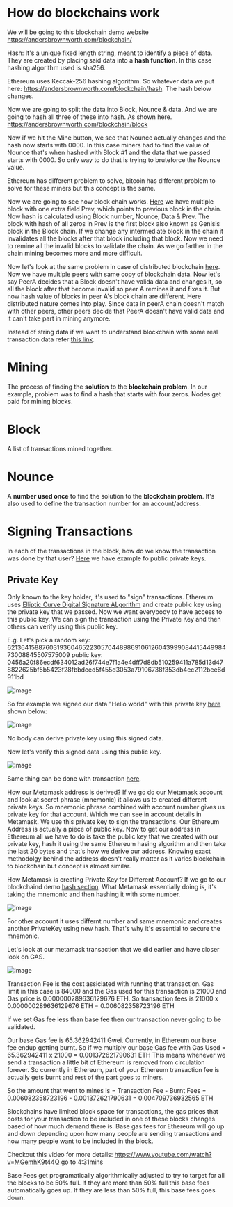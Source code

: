 # How do blockchains work
We will be going to this blockchain demo website https://andersbrownworth.com/blockchain/

Hash: It's a unique fixed length string, meant to identify a piece of data. They are created by placing said data into a **hash function**. In this case hashing algorithm used is sha256.

Ethereum uses Keccak-256 hashing algorithm. So whatever data we put here: https://andersbrownworth.com/blockchain/hash. The hash below changes. 

Now we are going to split the data into Block, Nounce & data. And we are going to hash all three of these into hash. As shown here. https://andersbrownworth.com/blockchain/block

Now if we hit the Mine button, we see that Nounce actually changes and the hash now starts with 0000. In this case miners had to find the value of Nounce that's when hashed with Block #1 and the data that we passed starts with 0000. So only way to do that is trying to bruteforce the Nounce value.

Ethereum has different problem to solve, bitcoin has different problem to solve for these miners but this concept is the same.

Now we are going to see how block chain works. [Here](https://andersbrownworth.com/blockchain/blockchain) we have multiple block with one extra field Prev, which points to previous block in the chain. Now hash is calculated using Block number, Nounce, Data & Prev. The block with hash of all zeros in Prev is the first block also known as Genisis block in the Block chain.
If we change any intermediate block in the chain it invalidates all the blocks after that block including that block. Now we need to remine all the invalid blocks to validate the chain. As we go farther in the chain mining becomes more and more difficult.

Now let's look at the same problem in case of distributed blockchain [here](https://andersbrownworth.com/blockchain/distributed). Now we have multiple peers with same copy of blockchain data. Now let's say PeerA decides that a Block doesn't have valida data and changes it, so all the block after that become invalid so peer A remines it and fixes it. But now hash value of blocks in peer A's block chain are different. Here distributed nature comes into play. Since data in peerA chain doesn't match with other peers, other peers decide that PeerA doesn't have valid data and it can't take part in mining anymore.

Instead of string data if we want to understand blockchain with some real transaction data refer [this link](https://andersbrownworth.com/blockchain/tokens).

# Mining
The process of finding the **solution** to the **blockchain problem**. In our example, problem was to find a hash that starts with four zeros. Nodes get paid for mining blocks.

# Block
A list of transactions mined together.

# Nounce
A **number used once** to find the solution to the **blockchain problem**.
It's also used to define the transaction number for an account/address.

# Signing Transactions
In each of the transactions in the block, how do we know the transaction was done by that user?
[Here](https://andersbrownworth.com/blockchain/public-private-keys/keys) we have example fo public private keys.

## Private Key
Only known to the key holder, it's used to "sign" transactions. Ethereum uses [Elliptic Curve Digital Signature ALgorithm](https://en.wikipedia.org/wiki/Elliptic_Curve_Digital_Signature_Algorithm) and create public key using the private key that we passed. Now we want everybody to have access to this public key. We can sign the transaction using the Private Key and then others can verify using this public key.

E.g. Let's pick a random key: 62136415887603193604652230570448986910612604399908441544998473008845507575009
public key: 0456a20f86ecdf634012ad26f744e7f1a4e4dff7d8db510259411a785d13d478822625bf5b5423f28fbbdced5f455d3053a79106738f353db4ec2112bee6d911bd

![image](https://github.com/vivekprm/solidity-smart-contract/assets/2403660/2f116c61-7874-4a0c-a6de-eb2424075227)

So for example we signed our data "Hello world" with this private key [here](https://andersbrownworth.com/blockchain/public-private-keys/signatures) shown below:

![image](https://github.com/vivekprm/solidity-smart-contract/assets/2403660/65a5c7fe-6f46-4852-81a8-051261bc576b)

No body can derive private key using this signed data.

Now let's verify this signed data using this public key.

![image](https://github.com/vivekprm/solidity-smart-contract/assets/2403660/aafaa9a3-028c-40e0-9cec-b91d49131157)

Same thing can be done with transaction [here](https://andersbrownworth.com/blockchain/public-private-keys/transaction).

How our Metamask address is derived?
If we go do our Metamask account and look at secret phrase (mnemonic) it allows us to created different private keys. So mnemonic phrase combined with account number gives us private key for that account. Which we can see in account details in Metamask. We use this private key to sign the transactions.
Our Ethereum Address is actually a piece of public key. Now to get our address in Ethereum all we have to do is take the public key that we created with our private key, hash it using the same Ethereum hasing algorithm and then take the last 20 bytes and that's how we derive our address. 
Knowing exact methodolgy behind the address doesn't really matter as it varies blockchain to blockchain but concept is almost similar.

How Metamask is creating Private Key for Different Account?
If we go to our blockchaind demo [hash section](https://andersbrownworth.com/blockchain/hash). What Metamask essentially doing is, it's taking the mnemonic and then hashing it with some number.

![image](https://github.com/vivekprm/solidity-smart-contract/assets/2403660/9719ff07-f6b2-40e8-8e65-cc4c015b2fef)

For other account it uses differnt number and same mnemonic and creates another PrivateKey using new hash. That's why it's essential to secure the mnemonic.

Let's look at our metamask transaction that we did earlier and have closer look on GAS.

![image](https://github.com/vivekprm/solidity-smart-contract/assets/2403660/4eafc57a-916a-4f3d-8b59-60b7a88ee1de)

Transaction Fee is the cost assiciated with running that transaction. Gas limit in this case is 84000 and the Gas used for this transaction is 21000 and Gas price is 0.000000289636129676 ETH. So transaction fees is 21000 x 0.000000289636129676 ETH = 0.006082358723196 ETH

If we set Gas fee less than base fee then our transaction never going to be validated.

Our base Gas fee is 65.362942411 Gwei. Currently, in Ethereum our base fee endup getting burnt. So if we multiply our base Gas fee with Gas Used = 65.362942411 x 21000 = 0.001372621790631 ETH
This means whenever we send a transaction a little bit of Ethereum is removed from circulation forever. So currently in Ethereum, part of your Ethereum transaction fee is actually gets burnt and rest of the part goes to miners.

So the amount that went to mines is = Transaction Fee - Burnt Fees = 0.006082358723196 - 0.001372621790631 = 0.004709736932565 ETH

Blockchains have limited block space for transactions, the gas prices that costs for your transaction to be included in one of these blocks changes based of how much demand there is. Base gas fees for Ethereum will go up and down depending upon how many people are sending transactions and how many people want to be included in the block.

Checkout this video for more details: https://www.youtube.com/watch?v=MGemhK9t44Q go to 4:31mins

Base Fees get programatically algorithmically adjusted to try to target for all the blocks to be 50% full. If they are more than 50% full this base fees automatically goes up. If they are less than 50% full, this base fees goes down.




